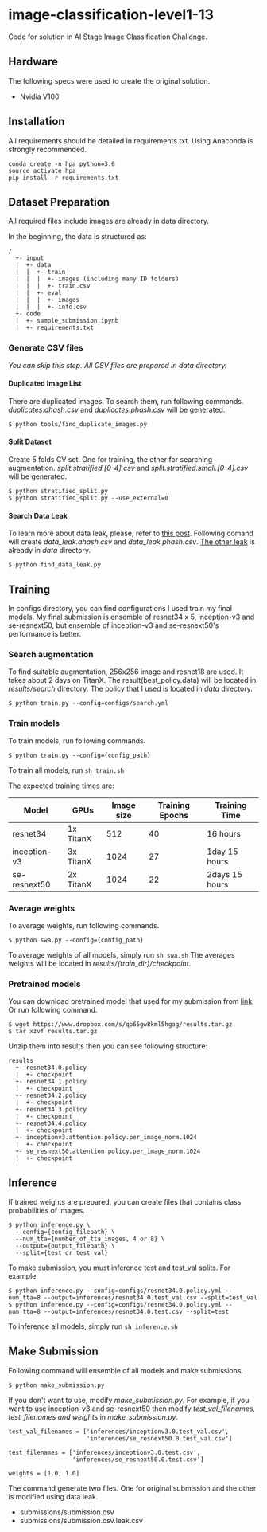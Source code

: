 # image-classification-level1-13
Code for solution in AI Stage Image Classification Challenge.

## Hardware
The following specs were used to create the original solution.
- Nvidia V100

## Installation
All requirements should be detailed in requirements.txt. Using Anaconda is strongly recommended.
```
conda create -n hpa python=3.6
source activate hpa
pip install -r requirements.txt
```

## Dataset Preparation
All required files include images are already in data directory.

In the beginning, the data is structured as:
```
/
  +- input
  |  +- data
  |  |  +- train
  |  |  |  +- images (including many ID folders)
  |  |  |  +- train.csv
  |  |  +- eval
  |  |  |  +- images
  |  |  |  +- info.csv
  +- code
  |  +- sample_submission.ipynb
  |  +- requirements.txt
```

### Generate CSV files
*You can skip this step. All CSV files are prepared in data directory.*

#### Duplicated Image List
There are duplicated images. To search them, run following commands. *duplicates.ahash.csv* and *duplicates.phash.csv* will be generated.
```
$ python tools/find_duplicate_images.py
```

#### Split Dataset
Create 5 folds CV set. One for training, the other for searching augmentation. *split.stratified.[0-4].csv* and *split.stratified.small.[0-4].csv* will be generated.
```
$ python stratified_split.py
$ python stratified_split.py --use_external=0
```

#### Search Data Leak
To learn more about data leak, please, refer to [this post](https://www.kaggle.com/c/human-protein-atlas-image-classification/discussion/72534). Following comand will create *data_leak.ahash.csv* and *data_leak.phash.csv*. [The other leak](https://www.kaggle.com/c/human-protein-atlas-image-classification/discussion/73395y) is already in *data* directory.
```
$ python find_data_leak.py
```

## Training
In configs directory, you can find configurations I used train my final models. My final submission is ensemble of resnet34 x 5, inception-v3 and se-resnext50, but ensemble of inception-v3 and se-resnext50's performance is better.

### Search augmentation
To find suitable augmentation, 256x256 image and resnet18 are used.
It takes about 2 days on TitanX. The result(best_policy.data) will be located in *results/search* directory.
The policy that I used is located in *data* directory.
```
$ python train.py --config=configs/search.yml
```

### Train models
To train models, run following commands.
```
$ python train.py --config={config_path}
```
To train all models, run `sh train.sh`

The expected training times are:

Model | GPUs | Image size | Training Epochs | Training Time
------------ | ------------- | ------------- | ------------- | -------------
resnet34 | 1x TitanX | 512 | 40 | 16 hours
inception-v3 | 3x TitanX | 1024 | 27 | 1day 15 hours
se-resnext50 | 2x TitanX | 1024 | 22 | 2days 15 hours

### Average weights
To average weights, run following commands.
```
$ python swa.py --config={config_path}
```
To average weights of all models, simply run `sh swa.sh`
The averages weights will be located in *results/{train_dir}/checkpoint*.

### Pretrained models
You can download pretrained model that used for my submission from [link](https://www.dropbox.com/s/qo65gw8kml5hgag/results.tar.gz?dl=0). Or run following command.
```
$ wget https://www.dropbox.com/s/qo65gw8kml5hgag/results.tar.gz
$ tar xzvf results.tar.gz
```
Unzip them into results then you can see following structure:
```
results
  +- resnet34.0.policy
  |  +- checkpoint
  +- resnet34.1.policy
  |  +- checkpoint
  +- resnet34.2.policy
  |  +- checkpoint
  +- resnet34.3.policy
  |  +- checkpoint
  +- resnet34.4.policy
  |  +- checkpoint
  +- inceptionv3.attention.policy.per_image_norm.1024
  |  +- checkpoint
  +- se_resnext50.attention.policy.per_image_norm.1024
  |  +- checkpoint
```

## Inference
If trained weights are prepared, you can create files that contains class probabilities of images.
```
$ python inference.py \
  --config={config_filepath} \
  --num_tta={number_of_tta_images, 4 or 8} \
  --output={output_filepath} \
  --split={test or test_val}
```
To make submission, you must inference test and test_val splits. For example:
```
$ python inference.py --config=configs/resnet34.0.policy.yml --num_tta=8 --output=inferences/resnet34.0.test_val.csv --split=test_val
$ python inference.py --config=configs/resnet34.0.policy.yml --num_tta=8 --output=inferences/resnet34.0.test.csv --split=test
```
To inference all models, simply run `sh inference.sh`

## Make Submission
Following command will ensemble of all models and make submissions.
```
$ python make_submission.py
```
If you don't want to use, modify *make_submission.py*.
For example, if you want to use inception-v3 and se-resnext50 then modify *test_val_filenames, test_filenames and weights* in *make_submission.py*.
```
test_val_filenames = ['inferences/inceptionv3.0.test_val.csv',
                      'inferences/se_resnext50.0.test_val.csv']
                      
test_filenames = ['inferences/inceptionv3.0.test.csv',
                  'inferences/se_resnext50.0.test.csv']
                  
weights = [1.0, 1.0]
```
The command generate two files. One for original submission and the other is modified using data leak.
- submissions/submission.csv
- submissions/submission.csv.leak.csv

